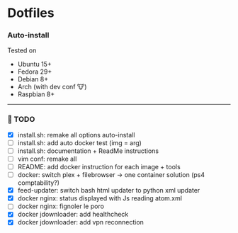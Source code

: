 # Dotfiles

### Auto-install
Tested on
* Ubuntu 15+
* Fedora 29+
* Debian 8+
* Arch (with dev conf 🐮)
* Raspbian 8+

---

### 📝 TODO
- [x] install.sh: remake all options auto-install
- [ ] install.sh: add auto docker test (img = arg)
- [ ] install.sh: documentation + ReadMe instructions
- [ ] vim conf: remake all
- [ ] README: add docker instruction for each image + tools
- [ ] docker: switch plex + filebrowser -\> one container solution (ps4 comptability?)
- [x] feed-updater: switch bash html updater to python xml updater
- [x] docker nginx: status displayed with Js reading atom.xml
- [ ] docker nginx: fignoler le poro
- [x] docker jdownloader: add healthcheck
- [x] docker jdownloader: add vpn reconnection
